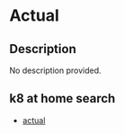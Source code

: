 # Actual

## Description

No description provided.

## k8 at home search

- [actual](https://nanne.dev/k8s-at-home-search/#/actual)
